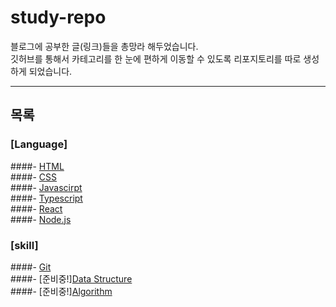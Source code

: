# study-repo
블로그에 공부한 글(링크)들을 총망라 해두었습니다. <br/>
깃허브를 통해서 카테고리를 한 눈에 편하게 이동할 수 있도록 리포지토리를 따로 생성하게 되었습니다.

---
## 목록
### [Language]
####- [HTML](https://github.com/Bam-j/study-repo/blob/main/HTML.md) <br/>
####- [CSS](https://github.com/Bam-j/study-repo/blob/main/CSS.md) <br/>
####- [Javascirpt](https://github.com/Bam-j/study-repo/blob/main/JAVASCRIPT.md) <br/>
####- [Typescript](https://github.com/Bam-j/study-repo/blob/main/TYPESCRIPT.md) <br/>
####- [React](https://github.com/Bam-j/react-study/blob/main/README.md) <br/>
####- [Node.js](https://github.com/Bam-j/node-study/blob/main/README.md) <br/>

### [skill]
####- [Git](https://github.com/Bam-j/study-repo/blob/main/GIT.md) <br/>
####- [준비중!][Data Structure]() <br/>
####- [준비중!][Algorithm]() <br/>

